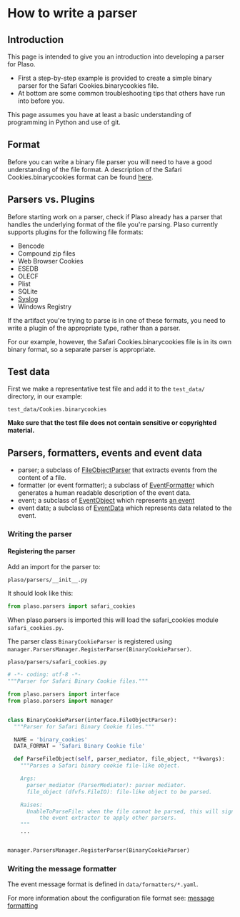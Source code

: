 # How to write a parser

## Introduction

This page is intended to give you an introduction into developing a parser for
Plaso.

* First a step-by-step example is provided to create a simple binary parser
for the Safari Cookies.binarycookies file.
* At bottom are some common troubleshooting tips that others have run into
before you.

This page assumes you have at least a basic understanding of programming in
Python and use of git.

## Format

Before you can write a binary file parser you will need to have a good
understanding of the file format. A description of the
Safari Cookies.binarycookies format can be found
[here](https://github.com/libyal/dtformats/blob/main/documentation/Safari%20Cookies.asciidoc).

## Parsers vs. Plugins
Before starting work on a parser, check if Plaso already has a parser that
handles the underlying format of the file you're parsing. Plaso currently
supports plugins for the following file formats:
* Bencode
* Compound zip files
* Web Browser Cookies
* ESEDB
* OLECF
* Plist
* SQLite
* [Syslog](How-to-write-a-Syslog-plugin.md)
* Windows Registry

If the artifact you're trying to parse is in one of these formats, you need to
write a plugin of the appropriate type, rather than a parser.

For our example, however, the Safari Cookies.binarycookies file is in its own
binary format, so a separate parser is appropriate.

## Test data

First we make a representative test file and add it to the `test_data/`
directory, in our example:
```
test_data/Cookies.binarycookies
```

**Make sure that the test file does not contain sensitive or copyrighted
material.**

## Parsers, formatters, events and event data

* parser; a subclass of [FileObjectParser](../api/plaso.parsers.html#plaso.parsers.interface.FileObjectParser)
 that extracts events from the content of a file.
* formatter (or event formatter); a subclass of
[EventFormatter](../api/plaso.formatters.html#plaso.formatters.interface.EventFormatter) which generates a human readable
description of the event data.
* event; a subclass of [EventObject](../api/plaso.containers.html#plaso.containers.events.EventObject) which represents
[an event](Scribbles-about-events.md#what-is-an-event)
* event data; a subclass of [EventData](../api/plaso.containers.html#plaso.containers.events.EventData) which represents
data related to the event.

### Writing the parser

#### Registering the parser

Add an import for the parser to:

```
plaso/parsers/__init__.py
```

It should look like this:

~~~~python
from plaso.parsers import safari_cookies
~~~~

When plaso.parsers is imported this will load the safari_cookies module
`safari_cookies.py`.

The parser class `BinaryCookieParser` is registered using
`manager.ParsersManager.RegisterParser(BinaryCookieParser)`.

```
plaso/parsers/safari_cookies.py
```

~~~~python
# -*- coding: utf-8 -*-
"""Parser for Safari Binary Cookie files."""

from plaso.parsers import interface
from plaso.parsers import manager


class BinaryCookieParser(interface.FileObjectParser):
  """Parser for Safari Binary Cookie files."""

  NAME = 'binary_cookies'
  DATA_FORMAT = 'Safari Binary Cookie file'

  def ParseFileObject(self, parser_mediator, file_object, **kwargs):
    """Parses a Safari binary cookie file-like object.

    Args:
      parser_mediator (ParserMediator): parser mediator.
      file_object (dfvfs.FileIO): file-like object to be parsed.

    Raises:
      UnableToParseFile: when the file cannot be parsed, this will signal
          the event extractor to apply other parsers.
    """
    ...


manager.ParsersManager.RegisterParser(BinaryCookieParser)
~~~~

### Writing the message formatter

The event message format is defined in `data/formatters/*.yaml`.

For more information about the configuration file format see:
[message formatting](../user/Output-and-formatting.html#message-formatting)

